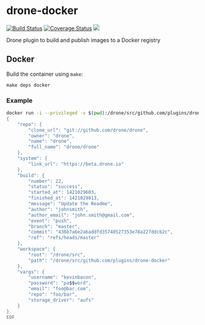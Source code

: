 # drone-docker

[![Build Status](http://beta.drone.io/api/badges/drone-plugins/drone-docker/status.svg)](http://beta.drone.io/drone-plugins/drone-docker)
[![Coverage Status](https://aircover.co/badges/drone-plugins/drone-docker/coverage.svg)](https://aircover.co/drone-plugins/drone-docker)
[![](https://badge.imagelayers.io/plugins/drone-docker:latest.svg)](https://imagelayers.io/?images=plugins/drone-docker:latest 'Get your own badge on imagelayers.io')

Drone plugin to build and publish images to a Docker registry

## Docker

Build the container using `make`:

```
make deps docker
```

### Example

```sh
docker run -i --privileged -v $(pwd):/drone/src/github.com/plugins/drone-docker plugins/drone-docker <<EOF
{
    "repo": {
        "clone_url": "git://github.com/drone/drone",
        "owner": "drone",
        "name": "drone",
        "full_name": "drone/drone"
    },
    "system": {
        "link_url": "https://beta.drone.io"
    },
    "build": {
        "number": 22,
        "status": "success",
        "started_at": 1421029603,
        "finished_at": 1421029813,
        "message": "Update the Readme",
        "author": "johnsmith",
        "author_email": "john.smith@gmail.com",
        "event": "push",
        "branch": "master",
        "commit": "436b7a6e2abaddfd35740527353e78a227ddcb2c",
        "ref": "refs/heads/master"
    },
    "workspace": {
        "root": "/drone/src",
        "path": "/drone/src/github.com/plugins/drone-docker"
    },
    "vargs": {
        "username": "kevinbacon",
        "password": "pa$$word",
        "email": "foo@bar.com",
        "repo": "foo/bar",
        "storage_driver": "aufs"
    }
}
EOF
```
